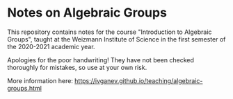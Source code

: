 # Notes on Algebraic Groups

This repository contains notes for the course "Introduction to Algebraic Groups", taught at the Weizmann Institute of Science in the first semester of the 2020-2021 academic year.

Apologies for the poor handwriting! They have not been checked thoroughly for mistakes, so use at your own risk. 

More information here: https://ivganev.github.io/teaching/algebraic-groups.html
